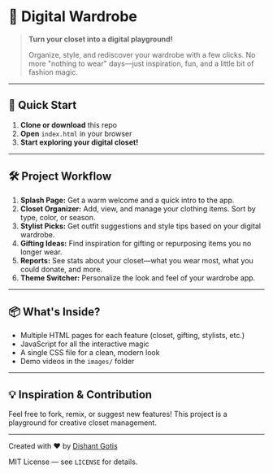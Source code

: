 # 👔 Digital Wardrobe

> **Turn your closet into a digital playground!**
>
> Organize, style, and rediscover your wardrobe with a few clicks. No more "nothing to wear" days—just inspiration, fun, and a little bit of fashion magic.

---

## 🚀 Quick Start
1. **Clone or download** this repo
2. **Open** `index.html` in your browser
3. **Start exploring your digital closet!**

---

## 🛠️ Project Workflow
1. **Splash Page:** Get a warm welcome and a quick intro to the app.
2. **Closet Organizer:** Add, view, and manage your clothing items. Sort by type, color, or season.
3. **Stylist Picks:** Get outfit suggestions and style tips based on your digital wardrobe.
4. **Gifting Ideas:** Find inspiration for gifting or repurposing items you no longer wear.
5. **Reports:** See stats about your closet—what you wear most, what you could donate, and more.
6. **Theme Switcher:** Personalize the look and feel of your wardrobe app.

---

## 📦 What's Inside?
- Multiple HTML pages for each feature (closet, gifting, stylists, etc.)
- JavaScript for all the interactive magic
- A single CSS file for a clean, modern look
- Demo videos in the `images/` folder

---

## 💡 Inspiration & Contribution
Feel free to fork, remix, or suggest new features! This project is a playground for creative closet management.

---

Created with ❤️ by [Dishant Gotis](https://github.com/Dishant-Gotis)

MIT License — see `LICENSE` for details.
